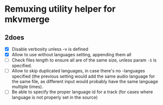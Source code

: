 Remuxing utility helper for mkvmerge
====================================

2does
-----

- [x] Disable verbosity unless -v is defined
- [x] Allow to use without languages setting, appending them all
- [ ] Check files length to ensure all are of the same size, unless param `-S` is specified.
- [ ] Allow to skip duplicated languages, in case there's no -languages specified (the previous setting would add the same audio language for the same file, as different input would probably have the same language multiple times).
- [ ] Be able to specify the proper language id for a track (for cases where language is not properly set in the source)
